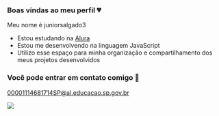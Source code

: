 ### Boas vindas ao meu perfil 💔

Meu nome é juniorsalgado3
- Estou estudando na [Alura](https://www.alura.com.br)
- Estou me desenvolvendo na linguagem JavaScript
- Utilizo esse espaço para minha organização e compartilhamento dos meus projetos desenvolvidos

### Você pode entrar em contato comigo 📧

00001114681714SP@al.educacao.sp.gov.br


![](https://media1.tenor.com/m/vGYfghQyyeoAAAAC/sparklecare-sparklecare-hospital.gif)
